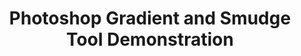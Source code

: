 ---
inv_num: 2007-016
add_credit:
url: 2007-016-photoshop-gradient-and-smudge-tool-demonstration
title: 'Photoshop Gradient and Smudge Tool Demonstration '
year: '2007'
display_year: '2007'
medium: Inkjet on laminate.
dims: 43 x 43 inches
pitch:
ps:
live_url:
youtube:
related_code:
subheading:
download:
commission:
layout: things-i-made
---